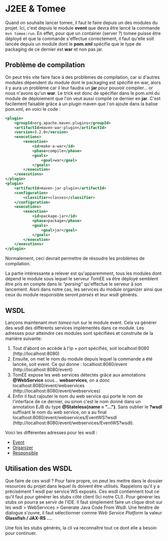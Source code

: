 # J2EE & Tomee

Quand on souhaite lancer tomee, il faut le faire depuis un des modules du projet. Ici, c'est depuis le module **event** que devra être lancé la commande `mvn tomee:run`.
En effet, pour que un container (server ?) tomee puisse être déployé et que la commande s'effectue correctement, il faut qu'elle soit lancée depuis un module dont le **pom.xml** spécifie que le type de packaging de ce dernier est **war** et non pas jar.

## Problème de compilation

On peut très vite faire face à des problèmes de compilation, car si d'autres modules dépendent du module dont le packaging est spécifié en war, alors il y aura un problème car il leur faudra un **jar** pour pouvoir compiler... or nous n'avons qu'un **war**. Le trick est donc de spécifier dans le pom.xml du module de déploiement que l'on veut aussi compilé ce dernier en **jar**. C'est facilement faisable grâce à un plugin maven que l'on ajoute dans la balise pom.xml, en voici le code :

```xml
<plugin>
    <groupId>org.apache.maven.plugins</groupId>
    <artifactId>maven-war-plugin</artifactId>
    <version>3.2.0</version>
    <executions>
        <execution>
            <id>make-a-war</id>
            <phase>compile</phase>
            <goals>
                <goal>war</goal>
            </goals>
        </execution>
    </executions>
</plugin>
<plugin>
    <artifactId>maven-jar-plugin</artifactId>
    <configuration>
        <classifier>classes</classifier>
    </configuration>
    <executions>
        <execution>
            <id>package-jar</id>
            <phase>package</phase>
            <goals>
                <goal>jar</goal>
            </goals>
        </execution>
    </executions>
</plugin>
```

Normalement, ceci devrait permettre de résoudre les problèmes de compilation.

La partie intéressante a relever est qu'apparemment, tous les modules dont dépend le module sous lequel le serveur TomEE va être déployé semblent être pris en compte dans le *"parsing"* qu'effectue le serveur à son lancement. Aisni dans notre cas, les services du module organizer ainsi que ceux du module responsible seront *parsés* et leur wsdl générés.

## WSDL

Lançons maintenant *mvn tomee:run* sur le module event. Cela va générer des wsdl des différents services implémentés dans ce module. Les adresses pour atteindre ces modules sont spécifiées et construite de la manière suivante:
1. Tout d'abord on accède à l'ip + port spécifiés, soit localhost:8080 (http://localhost:8080)
2. Ensuite, on met le nom du module depuis lequel la commande a été lancée, soit event. Ce qui donne : localhost:8080/event (http://localhost:8080/event)
3. TomEE expose les web services détectés grâce aux annotations **@WebService** sous... **webservices**, on a donc localhost:8080/event/webservices (http://localhost:8080/event/webservices)
4. Enfin il faut rajouter le nom du web service qui porte le nom de l'interface de ce dernier, ou sinon c'est le nom donné dans un annotation EJB du type **@Stateless(name = "...")**. Sans oublier le **?wsdl** suffixant le nom du web service, on a au final localhost:8080/event/webservices/EventWS?wsdl (http://localhost:8080/event/webservices/EventWS?wsdl).

Voici les différentes adresses pour les wsdl :
+ [Event](http://localhost:8080/event/webservices/EventWS?wsdl)
+ [Organizer](http://localhost:8080/event/webservices/OrganizerWS?wsdl)
+ [Responsible](http://localhost:8080/event/webservices/ResponsibleWS?wsdl)

## Utilisation des WSDL

Que faire de ces wsdl ? Pour faire propre, on peut les mettre dans le dossier resources du projet dans lequel ils doivent être utilisés. Rappelons qu'il y a précisément 1 wsdl par service WS exposés. Ces wsdl contiennent tout ce qu'il faut pour générer les stubs côté client (Ici notre CLI). Pour générer les stubs on pourra se servir de l'IDE. Il faut simplement faire un clique droit sur les wsdl > WebServices > Generate Java Code From Wsdl. Une fenêtre de dialogue s'ouvre, il faut sélectionner comme *Web Service Platform* la valeur **Glassfish / JAX-RS ...**.

Une fois les stubs générés, la cli va reconnaître tout ce dont elle a besoin pour continuer.